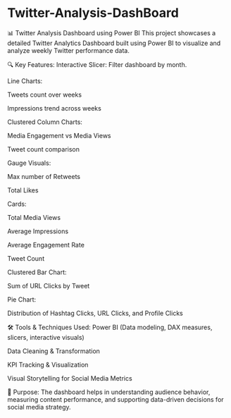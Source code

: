 # Twitter-Analysis-DashBoard
📊 Twitter Analysis Dashboard using Power BI
This project showcases a detailed Twitter Analytics Dashboard built using Power BI to visualize and analyze weekly Twitter performance data.

🔍 Key Features:
Interactive Slicer: Filter dashboard by month.

Line Charts:

Tweets count over weeks

Impressions trend across weeks

Clustered Column Charts:

Media Engagement vs Media Views

Tweet count comparison

Gauge Visuals:

Max number of Retweets

Total Likes

Cards:

Total Media Views

Average Impressions

Average Engagement Rate

Tweet Count

Clustered Bar Chart:

Sum of URL Clicks by Tweet

Pie Chart:

Distribution of Hashtag Clicks, URL Clicks, and Profile Clicks

🛠️ Tools & Techniques Used:
Power BI (Data modeling, DAX measures, slicers, interactive visuals)

Data Cleaning & Transformation

KPI Tracking & Visualization

Visual Storytelling for Social Media Metrics

🎯 Purpose:
The dashboard helps in understanding audience behavior, measuring content performance, and supporting data-driven decisions for social media strategy.
